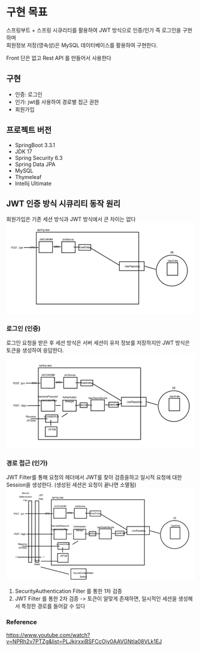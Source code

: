 # 구현 목표
스프링부트 + 스프링 시큐리티를 활용하여 JWT 방식으로 인증/인가 즉 로그인을 구현하며<br>
회원정보 저장(영속성)은 MySQL 데이터베이스를 활용하여 구현한다.<br>

Front 단은 없고 Rest API 를 만들어서 사용한다 <br>

## 구현
- 인증: 로그인
- 인가: jwt를 사용하여 경로별 접근 권한
- 회원가입

## 프로젝트 버전
- SpringBoot 3.3.1
- JDK 17
- Spring Security 6.3
- Spring Data JPA
- MySQL
- Thymeleaf
- Intellij Ultimate

## JWT 인증 방식 시큐리티 동작 원리
회원가입은 기존 세션 방식과 JWT 방식에서 큰 차이는 없다 <br>
![img.png](Docs/img.png) <br>

### 로그인 (인증)
로그인 요청을 받은 후 세션 방식은 서버 세션이 유저 정보를 저장하지만 JWT 방식은 토큰을 생성하여 응답한다. <br>
![img_1.png](Docs/img_1.png) <br>

### 경로 접근 (인가) 
JWT Filter를 통해 요청의 헤더에서 JWT를 찾아 검증을하고 일시적 요청에 대한 Session을 생성한다. (생성된 세션은 요청이 끝나면 소멸됨) <br>
![img_2.png](Docs/img_2.png) <br>
1) SecurityAuthentication Filter 를 통한 1차 검증
2) JWT Filter 를 통한 2차 검증
-> 토큰이 알맞게 존재하면, 일시적인 세션을 생성해서 특정한 경로를 들어갈 수 있다 <br>

### Reference
https://www.youtube.com/watch?v=NPRh2v7PTZg&list=PLJkjrxxiBSFCcOjy0AAVGNtIa08VLk1EJ